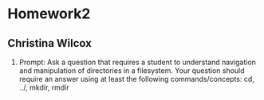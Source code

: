 # Homework2
## Christina Wilcox

1. Prompt: Ask a question that requires a student to understand navigation and manipulation of directories in a filesystem. Your question should require an answer using at least the following commands/concepts: cd, ../, mkdir, rmdir



